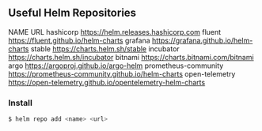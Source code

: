## Useful Helm Repositories

NAME                	URL
hashicorp           	https://helm.releases.hashicorp.com
fluent              	https://fluent.github.io/helm-charts
grafana             	https://grafana.github.io/helm-charts
stable              	https://charts.helm.sh/stable
incubator           	https://charts.helm.sh/incubator
bitnami             	https://charts.bitnami.com/bitnami
argo                	https://argoproj.github.io/argo-helm
prometheus-community	https://prometheus-community.github.io/helm-charts
open-telemetry          https://open-telemetry.github.io/opentelemetry-helm-charts

### Install

```bash
$ helm repo add <name> <url>
```

